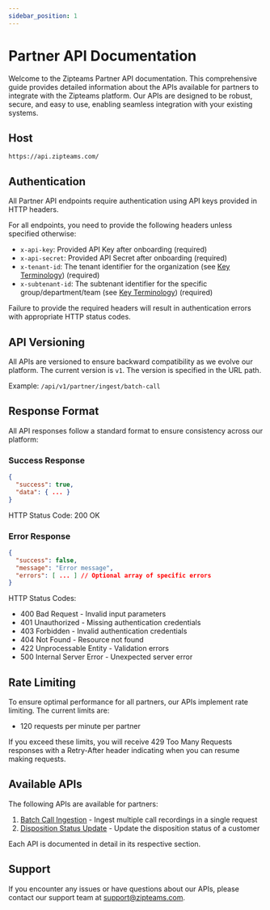 ```yaml
---
sidebar_position: 1
---
```


# Partner API Documentation

Welcome to the Zipteams Partner API documentation. This comprehensive guide provides detailed information about the APIs available for partners to integrate with the Zipteams platform. Our APIs are designed to be robust, secure, and easy to use, enabling seamless integration with your existing systems.

## Host

`https://api.zipteams.com/`

## Authentication

All Partner API endpoints require authentication using API keys provided in HTTP headers.

For all endpoints, you need to provide the following headers unless specified otherwise:

- `x-api-key`: Provided API Key after onboarding (required)
- `x-api-secret`: Provided API Secret after onboarding (required)
- `x-tenant-id`: The tenant identifier for the organization (see [Key Terminology](/intro.md#key-terminology)) (required)
- `x-subtenant-id`: The subtenant identifier for the specific group/department/team (see [Key Terminology](/intro.md#key-terminology)) (required)

Failure to provide the required headers will result in authentication errors with appropriate HTTP status codes.

## API Versioning

All APIs are versioned to ensure backward compatibility as we evolve our platform. The current version is `v1`. The version is specified in the URL path.

Example: `/api/v1/partner/ingest/batch-call`

## Response Format

All API responses follow a standard format to ensure consistency across our platform:

### Success Response

```json
{
  "success": true,
  "data": { ... }
}
```

HTTP Status Code: 200 OK

### Error Response

```json
{
  "success": false,
  "message": "Error message",
  "errors": [ ... ] // Optional array of specific errors
}
```

HTTP Status Codes:
- 400 Bad Request - Invalid input parameters
- 401 Unauthorized - Missing authentication credentials
- 403 Forbidden - Invalid authentication credentials
- 404 Not Found - Resource not found
- 422 Unprocessable Entity - Validation errors
- 500 Internal Server Error - Unexpected server error

## Rate Limiting

To ensure optimal performance for all partners, our APIs implement rate limiting. The current limits are:

- 120 requests per minute per partner

If you exceed these limits, you will receive 429 Too Many Requests responses with a Retry-After header indicating when you can resume making requests.

## Available APIs

The following APIs are available for partners:

1. [Batch Call Ingestion](./batch-call-ingestion.md) - Ingest multiple call recordings in a single request
2. [Disposition Status Update](./disposition-status-update.md) - Update the disposition status of a customer

Each API is documented in detail in its respective section.

## Support

If you encounter any issues or have questions about our APIs, please contact our support team at [support@zipteams.com](mailto:support@zipteams.com).
